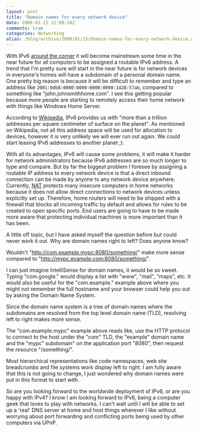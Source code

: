 ```yaml
---
layout: post
title: "Domain names for every network device"
date: 2008-01-15 12:09:24Z
comments: true
categories: Networking
alias: /blog/archive/2008/01/15/domain-names-for-every-network-device.aspx
---
```


With IPv6 [around the corner][1] it will become mainstream some time in the near future for all computers to be assigned a routable
IPv6 address. A trend that I'm pretty sure will start in the near future is for network devices in everyone's homes will have a
subdomain of a personal domain name. One pretty big reason is because it will be difficult to remember and type an address like
`2001:0db8:0000:0000:0000:0000:1428:57ab`, compared to something like "john.johnsmithhome.com". I see this getting popular because
more people are starting to remotely access their home network with things like Windows Home Server.

According to [Wikipedia][2], IPv6 provides us with "more than a trillion addresses per square centimeter of surface on the planet".
As mentioned on Wikipedia, not all this address space will be used for allocation to devices, however it is very unlikely we will
ever run out again. We could start leasing IPv6 addresses to another planet ;).

With all its advantages, IPv6 will cause some problems, it will make it harder for network administrators because IPv6 addresses
are so much longer to type and compare. But by far the biggest problem I foresee by assigning a routable IP address to every network
device is that a direct inbound connection can be made by anyone to any network device anywhere. Currently, [NAT][3] protects many
insecure computers in home networks because it does not allow direct connections to network devices unless explicitly set up.
Therefore, home routers will need to be shipped with a firewall that blocks all incoming traffic by default and allows for rules
to be created to open specific ports. End users are going to have to be made more aware that protecting individual machines is more
important than it has been.

A little off topic, but I have asked myself the question before but could never work it out. Why are domain names right to left?
Does anyone know?

Wouldn't "http://com.example.mypc:8080/something/" make more sense compared to "http://mypc.example.com:8080/something/".

I can just imagine IntelliSense for domain names, it would be so sweet. Typing "com.google." would display a list with "www", "mail",
"maps", etc. It would also be useful for the "com.example." example above where you might not remember the full hostname and your
browser could help you out by asking the Domain Name System.

Since the domain name system is a tree of domain names where the subdomains are resolved from the top level domain name (TLD),
resolving left to right makes more sense.

The "com.example.mypc" example above reads like, use the HTTP protocol to connect to the host under the "com" TLD, the "example"
domain name and the "mypc" subdomain" on the application port "8080", then request the resource "/something/".

Most hierarchical representations like code namespaces, web site breadcrumbs and file systems work display left to right. I am
fully aware that this is not going to change, I just wondered why domain names were put in this format to start with.

So are you looking forward to the worldwide deployment of IPv6, or are you happy with IPv4? I know I am looking forward to IPv6,
being a computer geek that loves to play with networks. I can't wait until I will be able to set up a 'real' DNS server at home
and host things wherever I like without worrying about port forwarding and conflicting ports being used by other computers via UPnP.

[1]: http://arstechnica.com/news.ars/post/20080102-icann-to-add-ipv6-addresses-for-root-dns-servers.html
[2]: http://en.wikipedia.org/wiki/IPv6
[3]: http://en.wikipedia.org/wiki/Network_address_translation
